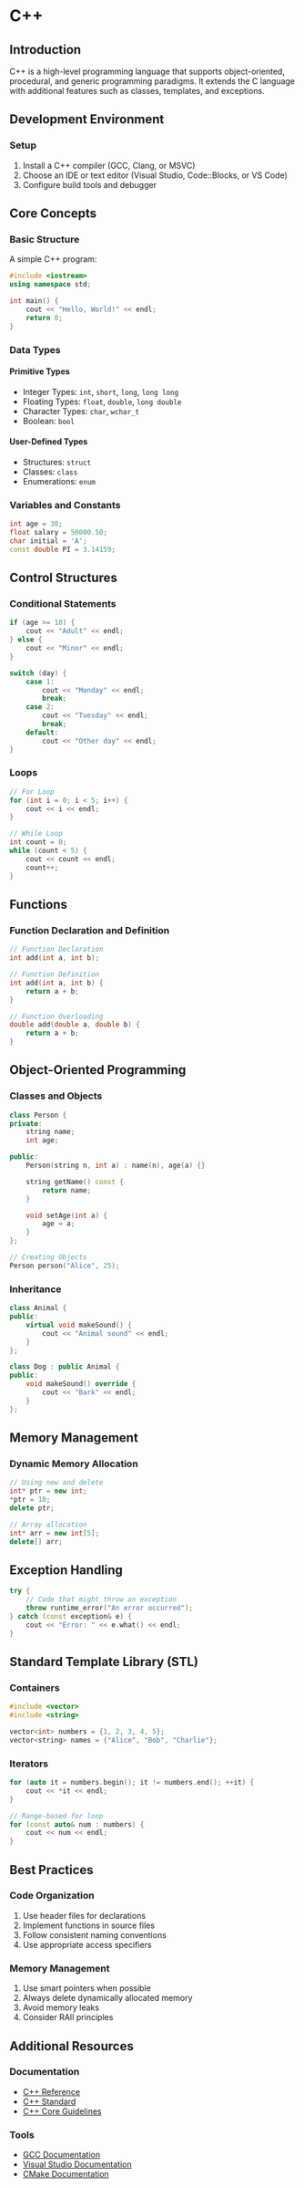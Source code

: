 # C++

## Introduction
C++ is a high-level programming language that supports object-oriented, procedural, and generic programming paradigms. It extends the C language with additional features such as classes, templates, and exceptions.

## Development Environment

### Setup
1. Install a C++ compiler (GCC, Clang, or MSVC)
2. Choose an IDE or text editor (Visual Studio, Code::Blocks, or VS Code)
3. Configure build tools and debugger

## Core Concepts

### Basic Structure
A simple C++ program:
```cpp
#include <iostream>
using namespace std;

int main() {
    cout << "Hello, World!" << endl;
    return 0;
}
```

### Data Types

#### Primitive Types
- Integer Types: `int`, `short`, `long`, `long long`
- Floating Types: `float`, `double`, `long double`
- Character Types: `char`, `wchar_t`
- Boolean: `bool`

#### User-Defined Types
- Structures: `struct`
- Classes: `class`
- Enumerations: `enum`

### Variables and Constants
```cpp
int age = 30;
float salary = 50000.50;
char initial = 'A';
const double PI = 3.14159;
```

## Control Structures

### Conditional Statements
```cpp
if (age >= 18) {
    cout << "Adult" << endl;
} else {
    cout << "Minor" << endl;
}

switch (day) {
    case 1:
        cout << "Monday" << endl;
        break;
    case 2:
        cout << "Tuesday" << endl;
        break;
    default:
        cout << "Other day" << endl;
}
```

### Loops
```cpp
// For Loop
for (int i = 0; i < 5; i++) {
    cout << i << endl;
}

// While Loop
int count = 0;
while (count < 5) {
    cout << count << endl;
    count++;
}
```

## Functions

### Function Declaration and Definition
```cpp
// Function Declaration
int add(int a, int b);

// Function Definition
int add(int a, int b) {
    return a + b;
}

// Function Overloading
double add(double a, double b) {
    return a + b;
}
```

## Object-Oriented Programming

### Classes and Objects
```cpp
class Person {
private:
    string name;
    int age;

public:
    Person(string n, int a) : name(n), age(a) {}

    string getName() const {
        return name;
    }

    void setAge(int a) {
        age = a;
    }
};

// Creating Objects
Person person("Alice", 25);
```

### Inheritance
```cpp
class Animal {
public:
    virtual void makeSound() {
        cout << "Animal sound" << endl;
    }
};

class Dog : public Animal {
public:
    void makeSound() override {
        cout << "Bark" << endl;
    }
};
```

## Memory Management

### Dynamic Memory Allocation
```cpp
// Using new and delete
int* ptr = new int;
*ptr = 10;
delete ptr;

// Array allocation
int* arr = new int[5];
delete[] arr;
```

## Exception Handling
```cpp
try {
    // Code that might throw an exception
    throw runtime_error("An error occurred");
} catch (const exception& e) {
    cout << "Error: " << e.what() << endl;
}
```

## Standard Template Library (STL)

### Containers
```cpp
#include <vector>
#include <string>

vector<int> numbers = {1, 2, 3, 4, 5};
vector<string> names = {"Alice", "Bob", "Charlie"};
```

### Iterators
```cpp
for (auto it = numbers.begin(); it != numbers.end(); ++it) {
    cout << *it << endl;
}

// Range-based for loop
for (const auto& num : numbers) {
    cout << num << endl;
}
```

## Best Practices

### Code Organization
1. Use header files for declarations
2. Implement functions in source files
3. Follow consistent naming conventions
4. Use appropriate access specifiers

### Memory Management
1. Use smart pointers when possible
2. Always delete dynamically allocated memory
3. Avoid memory leaks
4. Consider RAII principles

## Additional Resources

### Documentation
- [C++ Reference](https://en.cppreference.com/)
- [C++ Standard](https://isocpp.org/)
- [C++ Core Guidelines](https://isocpp.github.io/CppCoreGuidelines/CppCoreGuidelines)

### Tools
- [GCC Documentation](https://gcc.gnu.org/onlinedocs/)
- [Visual Studio Documentation](https://docs.microsoft.com/cpp/)
- [CMake Documentation](https://cmake.org/documentation/)
